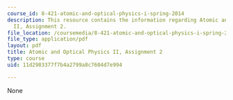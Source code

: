 ```yaml
---
course_id: 8-421-atomic-and-optical-physics-i-spring-2014
description: This resource contains the information regarding Atomic and Optical Physics
  II, Assignment 2.
file_location: /coursemedia/8-421-atomic-and-optical-physics-i-spring-2014/11d2983377f7b4a2799a8c7604d7e994_MIT8_421S14_homeWork2.pdf
file_type: application/pdf
layout: pdf
title: Atomic and Optical Physics II, Assignment 2
type: course
uid: 11d2983377f7b4a2799a8c7604d7e994

---
```

None